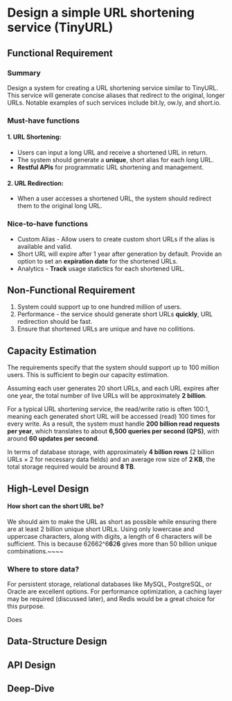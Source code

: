 # Design a simple URL shortening service (TinyURL)

## Functional Requirement

### Summary

Design a system for creating a URL shortening service similar to TinyURL. This service will generate concise aliases that redirect to the original, longer URLs. Notable examples of such services include bit.ly, ow.ly, and short.io.

### Must-have functions

#### 1. URL Shortening:

- Users can input a long URL and receive a shortened URL in return.
- The system should generate a **unique**, short alias for each long URL.
- **Restful APIs** for programmatic URL shortening and management.

#### 2. URL Redirection:

- When a user accesses a shortened URL, the system should redirect them to the original long URL.

### Nice-to-have functions

* Custom Alias - Allow users to create custom short URLs if the alias is available and valid.
* Short URL will expire after 1 year after generation by default. Provide an option to set an **expiration date** for the shortened URLs.
* Analytics - **Track** usage statictics for each shortened URL.

## Non-Functional Requirement

1. System could support up to one hundred million of users.
2. Performance - the service should generate short URLs **quickly**, URL redirection should be fast.
3. Ensure that shortened URLs are unique and have no collitions.

## Capacity Estimation

The requirements specify that the system should support up to 100 million users. This is sufficient to begin our capacity estimation.

Assuming each user generates 20 short URLs, and each URL expires after one year, the total number of live URLs will be approximately **2 billion**.

For a typical URL shortening service, the read/write ratio is often 100:1, meaning each generated short URL will be accessed (read) 100 times for every write. As a result, the system must handle **200 billion read requests per year**, which translates to about **6,500 queries per second (QPS)**, with around **60 updates per second**.

In terms of database storage, with approximately **4 billion rows** (2 billion URLs × 2 for necessary data fields) and an average row size of **2 KB**, the total storage required would be around **8 TB**.

## High-Level Design

#### How short can the short URL be?

We should aim to make the URL as short as possible while ensuring there are at least 2 billion unique short URLs. Using only lowercase and uppercase characters, along with digits, a length of 6 characters will be sufficient. This is because 62662^6**6**2**6** gives more than 50 billion unique combinations.~~~~

### Where to store data?

For persistent storage, relational databases like MySQL, PostgreSQL, or Oracle are excellent options. For performance optimization, a caching layer may be required (discussed later), and Redis would be a great choice for this purpose.

Does 

## Data-Structure Design

## API Design

## Deep-Dive
